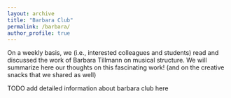 ```yaml
---
layout: archive
title: "Barbara Club"
permalink: /barbara/
author_profile: true
---
```


On a weekly basis, we (i.e., interested colleagues and students) read and discussed the work of Barbara Tillmann on musical structure. We will summarize here our thoughts on this fascinating work! (and on the creative snacks that we shared as well)

TODO add detailed information about barbara club here
